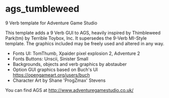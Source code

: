 # ags_tumbleweed
9 Verb template for Adventure Game Studio

This template adds a 9 Verb GUI to AGS, heavily inspired by Thimbleweed Park(tm) by Terrible Toybox, Inc.
It supersedes the 9-Verb MI-Style template.
The graphics included may be freely used and altered in any way.

- Fonts UI: TomThumb, Xpaider pixel explosion 2, Adventure 2
- Fonts Buttons: Unscii, Sinister Small
- Backgrounds, objects and verb graphics by abstauber
- Option GUI graphics based on Buch's UI https://opengameart.org/users/buch
- Character Art by Shane 'ProgZmax' Stevens


You can find AGS at http://www.adventuregamestudio.co.uk/
